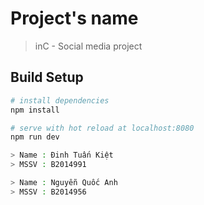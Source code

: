 # Project's name

> inC - Social media project

## Build Setup

``` bash
# install dependencies
npm install

# serve with hot reload at localhost:8080
npm run dev

> Name : Đinh Tuấn Kiệt
> MSSV : B2014991

> Name : Nguyễn Quốc Anh
> MSSV : B2014956
